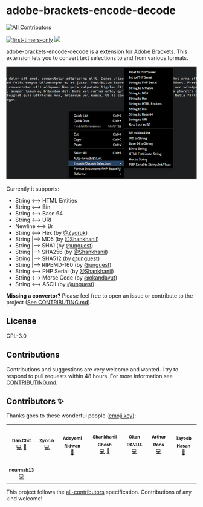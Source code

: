 adobe-brackets-encode-decode
=========

<!-- ALL-CONTRIBUTORS-BADGE:START - Do not remove or modify this section -->
[![All Contributors](https://img.shields.io/badge/all_contributors-8-orange.svg?style=flat-square)](#contributors-)
<!-- ALL-CONTRIBUTORS-BADGE:END -->
[![first-timers-only](https://img.shields.io/badge/first--timers--only-friendly-blue.svg?style=flat-square)](https://www.firsttimersonly.com/)
[<img src="https://img.shields.io/badge/slack-@ossenthusiasts-brown.svg?logo=slack">](https://join.slack.com/t/ossenthusiasts/shared_invite/zt-eh9g0u7k-l2uUmCCBhUTHY8EWZFShIw)

adobe-brackets-encode-decode is a extension for [Adobe Brackets](https://brackets.io
). This extension lets you to convert text selections to and from various formats.

![Brackets Context Menu](https://raw.githubusercontent.com/nadchif/adobe-brackets-encode-decode/master/screenshots/context-menu-updated-dark.png)

Currently it supports:
* String <--> HTML Entities
* String <--> Bin
* String <--> Base 64
* String <--> URI
* Newline <--> Br
* String <--> Hex (by [@Zyoruk](https://github.com/Zyoruk))
* String |--> MD5 (by [@Shankhanil](https://github.com/Shankhanil))
* String |--> SHA1 (by [@unguest](https://github.com/unguest))
* String |--> SHA256 (by [@Shankhanil](https://github.com/Shankhanil))
* String |--> SHA512 (by [@unguest](https://github.com/unguest))
* String |--> RIPEMD-160 (by [@unguest](https://github.com/unguest))
* String <--> PHP Serial (by [@Shankhanil](https://github.com/Shankhanil))
* String <--> Morse Code (by [@okandavut](https://github.com/okandavut))
* String <--> ASCII (by [@unguest](https://github.com/unguest))

**Missing a convertor?** Please feel free to open an issue or contribute to the project  ([See CONTRIBUTING.md](https://github.com/nadchif/adobe-brackets-encode-decode/blob/master/CONTRIBUTING.md)).



## License

GPL-3.0

## Contributions
Contributions and suggestions are very welcome and wanted. I try to respond to pull requests within 48 hours. For more information see [CONTRIBUTING.md](https://github.com/nadchif/adobe-brackets-encode-decode/blob/master/CONTRIBUTING.md).

## Contributors ✨

Thanks goes to these wonderful people ([emoji key](https://allcontributors.org/docs/en/emoji-key)):

<!-- ALL-CONTRIBUTORS-LIST:START - Do not remove or modify this section -->
<!-- prettier-ignore-start -->
<!-- markdownlint-disable -->
<table>
  <tr>
    <td align="center"><a href="http://aboutchif.com"><img src="https://avatars0.githubusercontent.com/u/47924887?v=4" width="100px;" alt=""/><br /><sub><b>Dan Chif</b></sub></a><br /><a href="https://github.com/nadchif/adobe-brackets-encode-decode/commits?author=nadchif" title="Code">💻</a> <a href="#maintenance-nadchif" title="Maintenance">🚧</a></td>
    <td align="center"><a href="https://github.com/Zyoruk"><img src="https://avatars1.githubusercontent.com/u/5423712?v=4" width="100px;" alt=""/><br /><sub><b>Zyoruk</b></sub></a><br /><a href="https://github.com/nadchif/adobe-brackets-encode-decode/commits?author=Zyoruk" title="Code">💻</a></td>
    <td align="center"><a href="https://github.com/profread"><img src="https://avatars2.githubusercontent.com/u/33536542?v=4" width="100px;" alt=""/><br /><sub><b>Adeyemi Ridwan</b></sub></a><br /><a href="https://github.com/nadchif/adobe-brackets-encode-decode/commits?author=profread" title="Documentation">📖</a></td>
    <td align="center"><a href="https://github.com/Shankhanil"><img src="https://avatars0.githubusercontent.com/u/17963889?v=4" width="100px;" alt=""/><br /><sub><b>Shankhanil Ghosh</b></sub></a><br /><a href="https://github.com/nadchif/adobe-brackets-encode-decode/commits?author=Shankhanil" title="Code">💻</a> <a href="#ideas-Shankhanil" title="Ideas, Planning, & Feedback">🤔</a></td>
    <td align="center"><a href="https://medium.com/@okandavut"><img src="https://avatars3.githubusercontent.com/u/10600157?v=4" width="100px;" alt=""/><br /><sub><b>Okan DAVUT</b></sub></a><br /><a href="https://github.com/nadchif/adobe-brackets-encode-decode/commits?author=okandavut" title="Code">💻</a></td>
    <td align="center"><a href="https://blog.arthurpons.fr"><img src="https://avatars2.githubusercontent.com/u/33666394?v=4" width="100px;" alt=""/><br /><sub><b>Arthur Pons</b></sub></a><br /><a href="https://github.com/nadchif/adobe-brackets-encode-decode/commits?author=unguest" title="Code">💻</a></td>
    <td align="center"><a href="http://twitter.com/hasantayeeb"><img src="https://avatars2.githubusercontent.com/u/40818234?v=4" width="100px;" alt=""/><br /><sub><b>Tayeeb Hasan</b></sub></a><br /><a href="https://github.com/nadchif/adobe-brackets-encode-decode/commits?author=flozender" title="Documentation">📖</a></td>
  </tr>
  <tr>
    <td align="center"><a href="https://github.com/nourmab13"><img src="https://avatars2.githubusercontent.com/u/43863940?v=4" width="100px;" alt=""/><br /><sub><b>nourmab13</b></sub></a><br /><a href="https://github.com/nadchif/adobe-brackets-encode-decode/commits?author=nourmab13" title="Code">💻</a></td>
  </tr>
</table>

<!-- markdownlint-enable -->
<!-- prettier-ignore-end -->
<!-- ALL-CONTRIBUTORS-LIST:END -->

This project follows the [all-contributors](https://github.com/all-contributors/all-contributors) specification. Contributions of any kind welcome!
